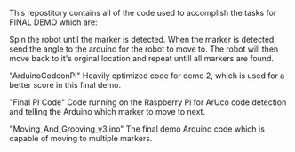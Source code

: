 This repostitory contains all of the code used to accomplish the tasks for FINAL DEMO which are:

Spin the robot until the marker is detected. When the marker is detected, send the angle to the arduino for the robot to move to. The robot will then move back to it's orginal location and repeat untill all markers are found.

"ArduinoCodeonPi"   Heavily optimized code for demo 2, which is used for a better score in this final demo.

"Final PI Code"     Code running on the Raspberry Pi for ArUco code detection and telling the Arduino which marker to move to next.

"Moving_And_Grooving_v3.ino"    The final demo Arduino code which is capable of moving to multiple markers.
